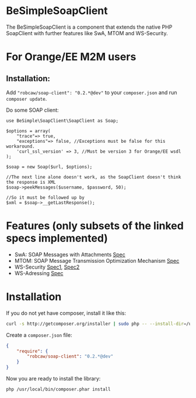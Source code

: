 # BeSimpleSoapClient

The BeSimpleSoapClient is a component that extends the native PHP SoapClient with further features like SwA, MTOM and WS-Security.

# For Orange/EE M2M users

## Installation:
Add `"robcaw/soap-client": "0.2.*@dev"` to your `composer.json` and run `composer update`.

Do some SOAP client:

```
use BeSimple\SoapClient\SoapClient as Soap;

$options = array(
    "trace"=> true,
    "exceptions"=> false, //Exceptions must be false for this workaround.
    'curl_ssl_version' => 3, //Must be version 3 for Orange/EE wsdl
);

$soap = new Soap($url, $options);

//The next line alone doesn't work, as the SoapClient doesn't think the response is XML
$soap->peekMessages($username, $password, 50);

//So it must be followed up by
$xml = $soap->__getLastResponse();

```

# Features (only subsets of the linked specs implemented)

* SwA: SOAP Messages with Attachments [Spec](http://www.w3.org/TR/SOAP-attachments)
* MTOM: SOAP Message Transmission Optimization Mechanism [Spec](http://www.w3.org/TR/soap12-mtom/)
* WS-Security [Spec1](http://docs.oasis-open.org/wss/2004/01/oasis-200401-wss-soap-message-security-1.0.pdf), [Spec2](http://docs.oasis-open.org/wss/2004/01/oasis-200401-wss-username-token-profile-1.0.pdf)
* WS-Adressing [Spec](http://www.w3.org/2002/ws/addr/)

# Installation

If you do not yet have composer, install it like this:

```sh
curl -s http://getcomposer.org/installer | sudo php -- --install-dir=/usr/local/bin
```

Create a `composer.json` file:

```json
{
    "require": {
        "robcaw/soap-client": "0.2.*@dev"
    }
}
```

Now you are ready to install the library:

```sh
php /usr/local/bin/composer.phar install
```
